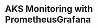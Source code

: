 # AKS Monitoring with PrometheusGrafana                                                                                                                                                                                                                                                                                                                                                                                                                                                                                                                               
